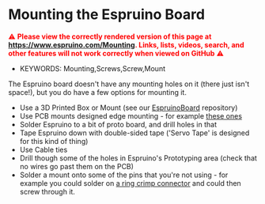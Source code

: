 <!--- Copyright (c) 2013 Gordon Williams, Pur3 Ltd. See the file LICENSE for copying permission. -->
Mounting the Espruino Board
========================

<span style="color:red">:warning: **Please view the correctly rendered version of this page at https://www.espruino.com/Mounting. Links, lists, videos, search, and other features will not work correctly when viewed on GitHub** :warning:</span>

* KEYWORDS: Mounting,Screws,Screw,Mount

The Espruino board doesn't have any mounting holes on it (there just isn't space!), but you do have a few options for mounting it.

* Use a 3D Printed Box or Mount (see our [EspruinoBoard](https://github.com/espruino/EspruinoBoard/tree/master/boxes) repository)
* Use PCB mounts designed edge mounting - for example [these ones](https://www.adafruit.com/blog/2012/11/21/new-product-board-edge-mounting-kit-pack-of-4-raspberry_pi/)
* Solder Espruino to a bit of proto board, and drill holes in that
* Tape Espruino down with double-sided tape ('Servo Tape' is designed for this kind of thing)
* Use Cable ties
* Drill though some of the holes in Espruino's Prototyping area (check that no wires go past them on the PCB)
* Solder a mount onto some of the pins that you're not using - for example you could solder on [a ring crimp connector](http://uk.rs-online.com/web/p/crimp-ring-terminals/6881439/) and could then screw through it.
